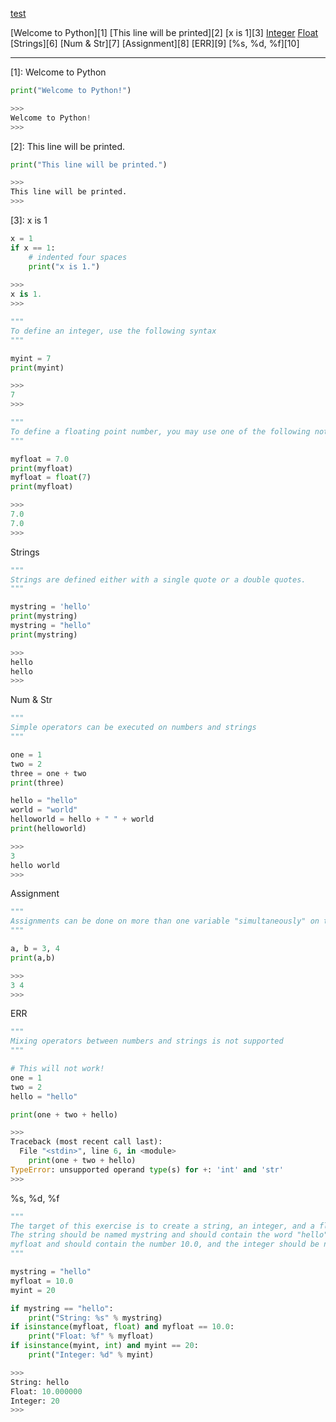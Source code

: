 [test](www.index.hu)


[Welcome to Python][1]
[This line will be printed][2]
[x is 1][3]
[Integer][4]
[Float][5]
[Strings][6]
[Num & Str][7]
[Assignment][8]
[ERR][9]
[%s, %d, %f][10]

-------------------------

[1]: Welcome to Python

```python
print("Welcome to Python!")

>>>
Welcome to Python!
>>>
```

[2]: This line will be printed.

```python
print("This line will be printed.")

>>>
This line will be printed.
>>>
```

[3]: x is 1

```python
x = 1
if x == 1:
    # indented four spaces
    print("x is 1.")
    
>>>
x is 1.
>>>
```

[4]: Integer

```python
"""
To define an integer, use the following syntax
"""

myint = 7
print(myint)

>>>
7
>>>
```

[5]: Float

```python
"""
To define a floating point number, you may use one of the following notations
"""

myfloat = 7.0
print(myfloat)
myfloat = float(7)
print(myfloat)

>>>
7.0
7.0
>>>
```

Strings

```python
"""
Strings are defined either with a single quote or a double quotes.
"""

mystring = 'hello'
print(mystring)
mystring = "hello"
print(mystring)

>>>
hello
hello
>>>
```

Num & Str

```python
"""
Simple operators can be executed on numbers and strings
"""

one = 1
two = 2
three = one + two
print(three)

hello = "hello"
world = "world"
helloworld = hello + " " + world
print(helloworld)

>>>
3
hello world
>>>
```

Assignment

```python
"""
Assignments can be done on more than one variable "simultaneously" on the same line like this
"""

a, b = 3, 4
print(a,b)

>>>
3 4
>>>
```

ERR

```python
"""
Mixing operators between numbers and strings is not supported
"""

# This will not work!
one = 1
two = 2
hello = "hello"

print(one + two + hello)

>>>
Traceback (most recent call last):
  File "<stdin>", line 6, in <module>
    print(one + two + hello)
TypeError: unsupported operand type(s) for +: 'int' and 'str'
>>>
```

%s, %d, %f

```python
"""
The target of this exercise is to create a string, an integer, and a floating point number. 
The string should be named mystring and should contain the word "hello". The floating point number should be named 
myfloat and should contain the number 10.0, and the integer should be named myint and should contain the number 20.
"""

mystring = "hello"
myfloat = 10.0
myint = 20

if mystring == "hello":
    print("String: %s" % mystring)
if isinstance(myfloat, float) and myfloat == 10.0:
    print("Float: %f" % myfloat)
if isinstance(myint, int) and myint == 20:
    print("Integer: %d" % myint)

>>>
String: hello
Float: 10.000000
Integer: 20
>>>
```


